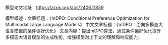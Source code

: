 模型论文地址：https://arxiv.org/abs/2406.11839

模型概述：文章标题：《mDPO: Conditional Preference Optimization for Multimodal Large Language Models》
中文文章标题：《mDPO：面向多模态大语言模型的条件偏好优化》
文章内容：提出mDPO算法，通过条件偏好优化提升多模态大语言模型的生成性能，增强模型对上下文的理解和响应能力。
